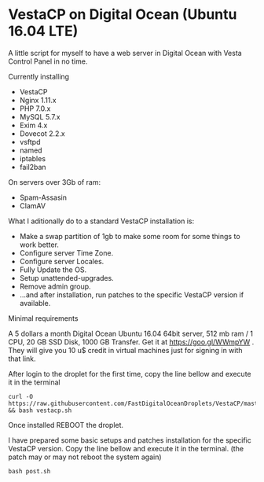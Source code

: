 # VestaCP on Digital Ocean (Ubuntu 16.04 LTE)
A little script for myself to have a web server in Digital Ocean with Vesta Control Panel in no time.

Currently installing 
- VestaCP
- Nginx 1.11.x
- PHP 7.0.x
- MySQL 5.7.x
- Exim 4.x
- Dovecot 2.2.x
- vsftpd
- named
- iptables
- fail2ban

On servers over 3Gb of ram:
- Spam-Assasin
- ClamAV

What I aditionally do to a standard VestaCP installation is:
- Make a swap partition of 1gb to make some room for some things to work better.
- Configure server Time Zone.
- Configure server Locales.
- Fully Update the OS.
- Setup unattended-upgrades.
- Remove admin group.
- ...and after installation, run patches to the specific VestaCP version if available.

Minimal requirements

A 5 dollars a month Digital Ocean Ubuntu 16.04 64bit server, 512 mb ram / 1 CPU, 20 GB SSD Disk, 1000 GB Transfer.
Get it at https://goo.gl/WWmpYW . They will give you 10 u$ credit in virtual machines just for signing in with that link.

After login to the droplet for the first time, copy the line bellow and execute it in the terminal

    curl -O https://raw.githubusercontent.com/FastDigitalOceanDroplets/VestaCP/master/vestacp.sh && bash vestacp.sh

Once installed REBOOT the droplet.

I have prepared some basic setups and patches installation for the specific VestaCP version. Copy the line bellow and execute it in the terminal. (the patch may or may not reboot the system again)

    bash post.sh
    
